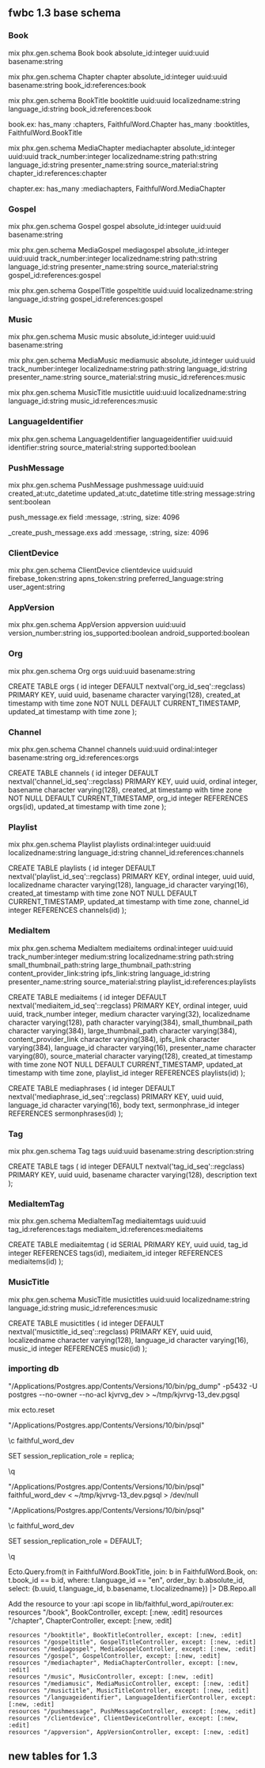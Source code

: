 ## fwbc 1.3 base schema

### Book

mix phx.gen.schema Book book absolute_id:integer uuid:uuid basename:string

mix phx.gen.schema Chapter chapter absolute_id:integer uuid:uuid basename:string book_id:references:book

mix phx.gen.schema BookTitle booktitle uuid:uuid localizedname:string language_id:string book_id:references:book

book.ex:
      has_many :chapters, FaithfulWord.Chapter
      has_many :booktitles, FaithfulWord.BookTitle

mix phx.gen.schema MediaChapter mediachapter absolute_id:integer uuid:uuid track_number:integer localizedname:string path:string language_id:string presenter_name:string source_material:string chapter_id:references:chapter

chapter.ex:
      has_many :mediachapters, FaithfulWord.MediaChapter

### Gospel

mix phx.gen.schema Gospel gospel absolute_id:integer uuid:uuid basename:string

mix phx.gen.schema MediaGospel mediagospel absolute_id:integer uuid:uuid track_number:integer localizedname:string path:string language_id:string presenter_name:string source_material:string gospel_id:references:gospel

mix phx.gen.schema GospelTitle gospeltitle uuid:uuid localizedname:string language_id:string gospel_id:references:gospel


### Music

mix phx.gen.schema Music music absolute_id:integer uuid:uuid basename:string

mix phx.gen.schema MediaMusic mediamusic absolute_id:integer uuid:uuid track_number:integer localizedname:string path:string language_id:string presenter_name:string source_material:string music_id:references:music

mix phx.gen.schema MusicTitle musictitle uuid:uuid localizedname:string language_id:string music_id:references:music

### LanguageIdentifier

mix phx.gen.schema LanguageIdentifier languageidentifier uuid:uuid identifier:string source_material:string supported:boolean


### PushMessage

mix phx.gen.schema PushMessage pushmessage uuid:uuid created_at:utc_datetime updated_at:utc_datetime title:string message:string sent:boolean

push_message.ex
      field :message, :string, size: 4096

<timestamp>_create_push_message.exs
      add :message, :string, size: 4096


### ClientDevice

mix phx.gen.schema ClientDevice clientdevice uuid:uuid firebase_token:string apns_token:string preferred_language:string user_agent:string


### AppVersion

mix phx.gen.schema AppVersion appversion uuid:uuid version_number:string ios_supported:boolean android_supported:boolean


### Org

mix phx.gen.schema Org orgs uuid:uuid basename:string

CREATE TABLE orgs (
    id integer DEFAULT nextval('org_id_seq'::regclass) PRIMARY KEY,
    uuid uuid,
    basename character varying(128),
    created_at timestamp with time zone NOT NULL DEFAULT CURRENT_TIMESTAMP,
    updated_at timestamp with time zone
);

### Channel

mix phx.gen.schema Channel channels uuid:uuid ordinal:integer basename:string org_id:references:orgs

CREATE TABLE channels (
    id integer DEFAULT nextval('channel_id_seq'::regclass) PRIMARY KEY,
    uuid uuid,
    ordinal integer,
    basename character varying(128),
    created_at timestamp with time zone NOT NULL DEFAULT CURRENT_TIMESTAMP,
    org_id integer REFERENCES orgs(id),
    updated_at timestamp with time zone
);

### Playlist

mix phx.gen.schema Playlist playlists ordinal:integer uuid:uuid localizedname:string language_id:string channel_id:references:channels

CREATE TABLE playlists (
    id integer DEFAULT nextval('playlist_id_seq'::regclass) PRIMARY KEY,
    ordinal integer,
    uuid uuid,
    localizedname character varying(128),
    language_id character varying(16),
    created_at timestamp with time zone NOT NULL DEFAULT CURRENT_TIMESTAMP,
    updated_at timestamp with time zone,
    channel_id integer REFERENCES channels(id)
);

### MediaItem

mix phx.gen.schema MediaItem mediaitems ordinal:integer uuid:uuid track_number:integer medium:string localizedname:string path:string small_thumbnail_path:string large_thumbnail_path:string content_provider_link:string ipfs_link:string language_id:string presenter_name:string source_material:string playlist_id:references:playlists

CREATE TABLE mediaitems (
    id integer DEFAULT nextval('mediaitem_id_seq'::regclass) PRIMARY KEY,
    ordinal integer,
    uuid uuid,
    track_number integer,
    medium character varying(32),
    localizedname character varying(128),
    path character varying(384),
    small_thumbnail_path character varying(384),
    large_thumbnail_path character varying(384),
    content_provider_link character varying(384),
    ipfs_link character varying(384),
    language_id character varying(16),
    presenter_name character varying(80),
    source_material character varying(128),
    created_at timestamp with time zone NOT NULL DEFAULT CURRENT_TIMESTAMP,
    updated_at timestamp with time zone,
    playlist_id integer REFERENCES playlists(id)
);

CREATE TABLE mediaphrases (
    id integer DEFAULT nextval('mediaphrase_id_seq'::regclass) PRIMARY KEY,
    uuid uuid,
    language_id character varying(16),
    body text,
    sermonphrase_id integer REFERENCES sermonphrases(id)
);

### Tag

mix phx.gen.schema Tag tags uuid:uuid basename:string description:string

CREATE TABLE tags (
    id integer DEFAULT nextval('tag_id_seq'::regclass) PRIMARY KEY,
    uuid uuid,
    basename character varying(128),
    description text
);

### MediaItemTag

mix phx.gen.schema MediaItemTag mediaitemtags uuid:uuid tag_id:references:tags mediaitem_id:references:mediaitems

CREATE TABLE mediaitemtag (
    id SERIAL PRIMARY KEY,
    uuid uuid,
    tag_id integer REFERENCES tags(id),
    mediaitem_id integer REFERENCES mediaitems(id)
);


### MusicTitle

mix phx.gen.schema MusicTitle musictitles uuid:uuid localizedname:string language_id:string music_id:references:music

CREATE TABLE musictitles (
    id integer DEFAULT nextval('musictitle_id_seq'::regclass) PRIMARY KEY,
    uuid uuid,
    localizedname character varying(128),
    language_id character varying(16),
    music_id integer REFERENCES music(id)
);



### importing db

"/Applications/Postgres.app/Contents/Versions/10/bin/pg_dump" -p5432 -U postgres --no-owner --no-acl kjvrvg_dev > ~/tmp/kjvrvg-13_dev.pgsql

mix ecto.reset

"/Applications/Postgres.app/Contents/Versions/10/bin/psql"

\c faithful_word_dev

SET session_replication_role = replica;

\q

"/Applications/Postgres.app/Contents/Versions/10/bin/psql" faithful_word_dev < ~/tmp/kjvrvg-13_dev.pgsql > /dev/null

"/Applications/Postgres.app/Contents/Versions/10/bin/psql"

\c faithful_word_dev

SET session_replication_role = DEFAULT;

\q



Ecto.Query.from(t in FaithfulWord.BookTitle, join: b in FaithfulWord.Book, on: t.book_id == b.id, where: t.language_id  == "en", order_by: b.absolute_id, select: {b.uuid, t.language_id, b.basename, t.localizedname}) |> DB.Repo.all








Add the resource to your :api scope in lib/faithful_word_api/router.ex:
    resources "/book", BookController, except: [:new, :edit]
    resources "/chapter", ChapterController, except: [:new, :edit]

    resources "/booktitle", BookTitleController, except: [:new, :edit]
    resources "/gospeltitle", GospelTitleController, except: [:new, :edit]
    resources "/mediagospel", MediaGospelController, except: [:new, :edit]
    resources "/gospel", GospelController, except: [:new, :edit]
    resources "/mediachapter", MediaChapterController, except: [:new, :edit]
    resources "/music", MusicController, except: [:new, :edit]
    resources "/mediamusic", MediaMusicController, except: [:new, :edit]
    resources "/musictitle", MusicTitleController, except: [:new, :edit]
    resources "/languageidentifier", LanguageIdentifierController, except: [:new, :edit]
    resources "/pushmessage", PushMessageController, except: [:new, :edit]
    resources "/clientdevice", ClientDeviceController, except: [:new, :edit]
    resources "/appversion", AppVersionController, except: [:new, :edit]

## new tables for 1.3

